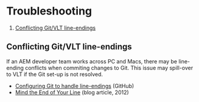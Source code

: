 # Troubleshooting

<!-- MarkdownTOC -->

1. [Conflicting Git/VLT line-endings](#conflicting-gitvlt-line-endings)

<!-- /MarkdownTOC -->

## Conflicting Git/VLT line-endings

If an AEM developer team works across PC and Macs, there may be line-ending conflicts when commiting changes to Git. This issue may spill-over to VLT if the Git set-up is not resolved.

-   [Configuring Git to handle line-endings](https://help.github.com/en/articles/configuring-git-to-handle-line-endings) (GitHub)
-   [Mind the End of Your Line](https://adaptivepatchwork.com/2012/03/01/mind-the-end-of-your-line/) (blog article, 2012)
